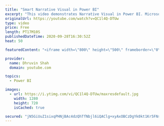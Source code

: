 ```yaml
---
title: "Smart Narrative Visual in Power BI"
excerpt: "This video demonstrates Narrative Visual in Power BI. Microsoft released this new feature with September 2020 Power BI Desktop report. Smart Narrative visual helps users to quickly summarize visual and reports by providing Out of the box insights which are easily configurable and customizable. Smart"
originalUrl: https://youtube.com/watch?v=QC1l4Q-DTUw
type: video
price: Free
length: PT17M10S
publishedDateTime: 2020-09-28T16:30:52Z
heat: 50

featuredContent: "<iframe width=\"800\" height=\"500\" frameborder=\"0\" src=\"https://www.youtube.com/embed/QC1l4Q-DTUw\" allow=\"accelerometer; autoplay; encrypted-media; gyroscope; picture-in-picture\" allowfullscreen></iframe>"

provider:
  name: Dhruvin Shah
  domain: youtube.com

topics:
  - Power BI

images:
  - url: https://i.ytimg.com/vi/QC1l4Q-DTUw/maxresdefault.jpg
    width: 1280
    height: 720
    isCached: true

secured: "jN5GiUuZ1sixqPHNjBAc4dzQhTfNbjl6iQAClg+xyAxOBCzDgYk0kt1Kr5FNs/dqsZ4DEhvE1RV+l7Q3URq5heOm9W4bYvqVGETHLGoighARjWk0ux+RBJNtPsCNWuLQR8uFvdec5Tp3tRaISL/u28eEyo0tPcECZg0JclZCpDQACoFv5pkN374TqYqms8bjUKOBMXnlIwMA+pAZoEPbn0BaY/SfNFxn0QBcOZ6S2MhjTP8Bnfzc1SUMxou1bzgz7UZYFkkkFTaJCCBHV7OKTKp+0qnA+bFQ2TF+ERR+yuXNKIQ6R1eVkmfLMApcBO3YuMe+vNihDOgI1csLZGgVUakCKJv5c+Uh2HT5p8cu58LGcq52FuXfUECLFq8K94BkMAT6FrhxMSoVg5qjci4Fdjl4tlVx0fNAAzz6oyLiMpU=;ESPBod/phGkhI4Emr4PfiA=="
---
```



